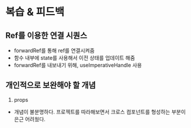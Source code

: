 # 복습 & 피드백

## Ref를 이용한 연결 시퀀스
- forwardRef를 통해 ref를 연결시켜줌
- 함수 내부에 state를 사용해서 이전 상태를 업데이트 해줌
- forwardRef를 내보내기 위해, useImperativeHandle 사용

## 개인적으로 보완해야 할 개념

1. props
- 개념이 불분명하다. 프로젝트를 따라해보면서 크로스 컴포넌트를 형성하는 부분이 은근 어려웠다.